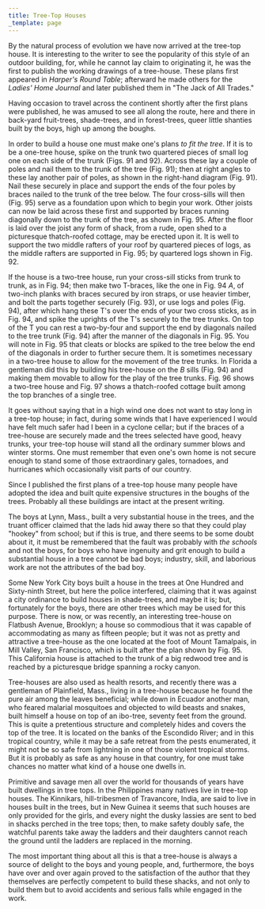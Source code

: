 ```yaml
---
title: Tree-Top Houses
_template: page
---
```

By the natural process of evolution we have now arrived at the tree-top
house. It is interesting to the writer to see the popularity of this style
of an outdoor building, for, while he cannot lay claim to originating it,
he was the first to publish the working drawings of a tree-house. These
plans first appeared in _Harper's Round Table_; afterward he made others
for the _Ladies' Home Journal_ and later published them in "The Jack of
All Trades."

Having occasion to travel across the continent shortly after the first
plans were published, he was amused to see all along the route, here and
there in back-yard fruit-trees, shade-trees, and in forest-trees, queer
little shanties built by the boys, high up among the boughs.

In order to build a house one must make one's plans _to fit the tree_. If
it is to be a one-tree house, spike on the trunk two quartered pieces of
small log one on each side of the trunk (Figs. 91 and 92). Across these
lay a couple of poles and nail them to the trunk of the tree (Fig. 91);
then at right angles to these lay another pair of poles, as shown in the
right-hand diagram (Fig. 91). Nail these securely in place and support the
ends of the four poles by braces nailed to the trunk of the tree below.
The four cross-sills will then (Fig. 95) serve as a foundation upon which
to begin your work. Other joists can now be laid across these first and
supported by braces running diagonally down to the trunk of the tree, as
shown in Fig. 95. After the floor is laid over the joist any form of
shack, from a rude, open shed to a picturesque thatch-roofed cottage, may
be erected upon it. It is well to support the two middle rafters of your
roof by quartered pieces of logs, as the middle rafters are supported in
Fig. 95; by quartered logs shown in Fig. 92.


If the house is a two-tree house, run your cross-sill sticks from trunk to
trunk, as in Fig. 94; then make two T-braces, like the one in Fig. 94 _A_,
of two-inch planks with braces secured by iron straps, or use heavier
timber, and bolt the parts together securely (Fig. 93), or use logs and
poles (Fig. 94), after which hang these T's over the ends of your two
cross sticks, as in Fig. 94, and spike the uprights of the T's securely to
the tree trunks. On top of the T you can rest a two-by-four and support
the end by diagonals nailed to the tree trunk (Fig. 94) after the manner
of the diagonals in Fig. 95. You will note in Fig. 95 that cleats or
blocks are spiked to the tree below the end of the diagonals in order to
further secure them. It is sometimes necessary in a two-tree house to
allow for the movement of the tree trunks. In Florida a gentleman did this
by building his tree-house on the _B_ sills (Fig. 94) and making them
movable to allow for the play of the tree trunks. Fig. 96 shows a two-tree
house and Fig. 97 shows a thatch-roofed cottage built among the top
branches of a single tree.

It goes without saying that in a high wind one does not want to stay long
in a tree-top house; in fact, during some winds that I have experienced I
would have felt much safer had I been in a cyclone cellar; but if the
braces of a tree-house are securely made and the trees selected have good,
heavy trunks, your tree-top house will stand all the ordinary summer blows
and winter storms. One must remember that even one's own home is not
secure enough to stand some of those extraordinary gales, tornadoes, and
hurricanes which occasionally visit parts of our country.

Since I published the first plans of a tree-top house many people have
adopted the idea and built quite expensive structures in the boughs of the
trees. Probably all these buildings are intact at the present writing.

The boys at Lynn, Mass., built a very substantial house in the trees, and
the truant officer claimed that the lads hid away there so that they could
play "hookey" from school; but if this is true, and there seems to be some
doubt about it, it must be remembered that the fault was probably with
_the schools_ and not the boys, for boys who have ingenuity and grit
enough to build a substantial house in a tree cannot be bad boys;
industry, skill, and laborious work are not the attributes of the bad boy.

Some New York City boys built a house in the trees at One Hundred and
Sixty-ninth Street, but here the police interfered, claiming that it was
against a city ordinance to build houses in shade-trees, and maybe it is;
but, fortunately for the boys, there are other trees which may be used for
this purpose. There is now, or was recently, an interesting tree-house on
Flatbush Avenue, Brooklyn; a house so commodious that it was capable of
accommodating as many as fifteen people; but it was not as pretty and
attractive a tree-house as the one located at the foot of Mount Tamalpais,
in Mill Valley, San Francisco, which is built after the plan shown by Fig.
95. This California house is attached to the trunk of a big redwood tree
and is reached by a picturesque bridge spanning a rocky canyon.

Tree-houses are also used as health resorts, and recently there was a
gentleman of Plainfield, Mass., living in a tree-house because he found
the pure air among the leaves beneficial; while down in Ecuador another
man, who feared malarial mosquitoes and objected to wild beasts and
snakes, built himself a house on top of an ibo-tree, seventy feet from the
ground. This is quite a pretentious structure and completely hides and
covers the top of the tree. It is located on the banks of the Escondido
River; and in this tropical country, while it may be a safe retreat from
the pests enumerated, it might not be so safe from lightning in one of
those violent tropical storms. But it is probably as safe as any house in
that country, for one must take chances no matter what kind of a house one
dwells in.

Primitive and savage men all over the world for thousands of years have
built dwellings in tree tops. In the Philippines many natives live in
tree-top houses. The Kinnikars, hill-tribesmen of Travancore, India, are
said to live in houses built in the trees, but in New Guinea it seems that
such houses are only provided for the girls, and every night the dusky
lassies are sent to bed in shacks perched in the tree tops; then, to make
safety doubly safe, the watchful parents take away the ladders and their
daughters cannot reach the ground until the ladders are replaced in the
morning.

The most important thing about all this is that a tree-house is always a
source of delight to the boys and young people, and, furthermore, the boys
have over and over again proved to the satisfaction of the author that
they themselves are perfectly competent to build these shacks, and not
only to build them but to avoid accidents and serious falls while engaged
in the work.